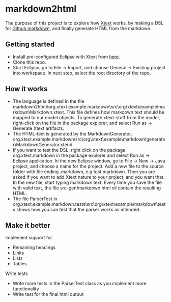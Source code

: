# markdown2html
The purpose of this project is to explore how [Xtext](https://eclipse.org/Xtext/) works, by making a DSL for [Github markdown](https://guides.github.com/features/mastering-markdown/), and finally generate HTML from the markdown.

## Getting started
* Install pre-configured Eclipse with Xtext from [here](https://eclipse.org/Xtext/download.html).
* Clone this repo.
* Start Eclipse, go to File -> Import, and choose General -> Existing project into workspace. In next step, select the root directory of the repo.

## How it works
* The language is defined in the file markdown2html\org.xtext.example.markdown\src\org\xtext\example\markdown\Markdown.xtext. This file defines how markdown text should be mapped to our model objects. To generate xtext-stuff from the model, right-click on the file in the package explorer, and select Run as -> Generate Xtext artifacts.
* The HTML-text is generated by the MarkdownGenerator, org.xtext.example.markdown\src\org\xtext\example\markdown\generator\MarkdownGenerator.xtend
* If you want to test the DSL, right click on the package org.xtext.markdown in the package explorer and select Run as -> Eclipse application. In the new Eclipse window, go to  File -> New -> Java project, and choose a name for the project. Add a new file to the source folder with file ending .markdown, e.g test.markdown. Then you are asked if you want to add Xtext nature to your project, and you want that. In the new file, start typing markdown text. Every time you save the file with valid text, the file src-gen/markdown.html vil contain the resulting HTML.
* The file ParserTest in org.xtext.example.markdown.tests\src\org\xtext\example\markdown\tests shows how you can test that the parser works as intended.

## Make it better
Implement support for 
* Remaining headings
* Links
* Lists
* Tables

Write tests
* Write more tests in the ParserTest class as you implement more functionality
* Write test for the final html output
